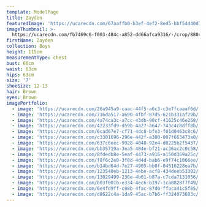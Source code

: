 ```yaml
---
template: ModelPage
title: Zayden
featuredImage: 'https://ucarecdn.com/67aaffb0-b3ef-4ef2-8ed5-bbf54d40d77f/'
imageThumbnail: >-
  https://ucarecdn.com/fb7469c6-f003-484c-a852-dd66afca9316/-/crop/880x1136/361,0/-/preview/
firstName: Zayden
collection: Boys
height: 115cm
measurementType: chest
bust: 66cm
waist: 63cm
hips: 63cm
size: '7'
shoeSize: 12-13
hair: Brown
eyes: Brown
imagePortfolio:
  - image: 'https://ucarecdn.com/26a945a9-caac-44f5-a6c3-c3e7fcaaaf6d/'
  - image: 'https://ucarecdn.com/716da517-a690-4fbf-87d5-621b331af29b/'
  - image: 'https://ucarecdn.com/4a74ca3c-a7cc-43db-90cf-41625c46e258/'
  - image: 'https://ucarecdn.com/42233fd9-d59b-4a27-a647-743c4c8dff8b/'
  - image: 'https://ucarecdn.com/6cad67e7-cf71-4dc8-bfe3-f01d0463c8c6/'
  - image: 'https://ucarecdn.com/c3301696-296e-442f-a300-007f663473a0/'
  - image: 'https://ucarecdn.com/637c6eec-9928-4048-92e4-d0225b2f5437/'
  - image: 'https://ucarecdn.com/bb35719a-3ea5-484e-bf21-ac36ac2c0c58/'
  - image: 'https://ucarecdn.com/8fdedb8e-5eaf-4473-a916-a150d369a25c/'
  - image: 'https://ucarecdn.com/f8f6c2e0-3f8d-4d4d-bab6-e9f74c1066ee/'
  - image: 'https://ucarecdn.com/b14bd64d-7e27-4905-bb0f-04516228ea7b/'
  - image: 'https://ucarecdn.com/123540eb-1213-4ebe-acf8-434deeb53302/'
  - image: 'https://ucarecdn.com/13029499-236e-4b61-b87a-c7cda7131056/'
  - image: 'https://ucarecdn.com/b03f001b-e334-4ec6-b197-1ca0828f7f49/'
  - image: 'https://ucarecdn.com/6e4fd9ff-c88b-4fac-87d0-ffaca41c5f85/'
  - image: 'https://ucarecdn.com/d8622c4a-1da9-45ac-b7b6-ff324073683c/'
---
```


